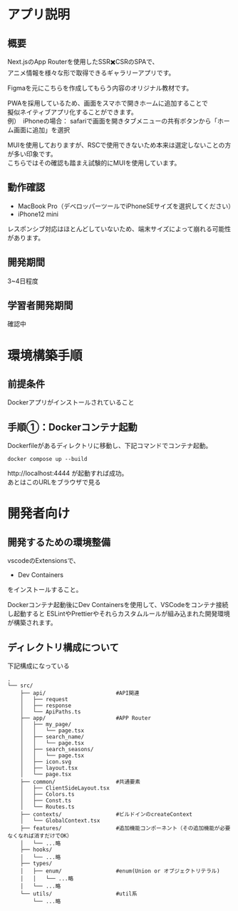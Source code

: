 # アプリ説明

## 概要
Next.jsのApp Routerを使用したSSR✖️CSRのSPAで、  
アニメ情報を様々な形で取得できるギャラリーアプリです。 

Figmaを元にこちらを作成してもらう内容のオリジナル教材です。  

PWAを採用しているため、画面をスマホで開きホームに追加することで  
擬似ネイティブアプリ化することができます。  
例）　iPhoneの場合： safariで画面を開きタブメニューの共有ボタンから「ホーム画面に追加」を選択  

MUIを使用しておりますが、RSCで使用できないため本来は選定しないことの方が多い印象です。  
こちらではその確認も踏まえ試験的にMUIを使用しています。  

## 動作確認
- MacBook Pro（デベロッパーツールでiPhoneSEサイズを選択してください）
- iPhone12 mini

レスポンシブ対応はほとんどしていないため、端末サイズによって崩れる可能性があります。

## 開発期間
3~4日程度

## 学習者開発期間
確認中

# 環境構築手順

## 前提条件

Dockerアプリがインストールされていること

## 手順①：Dockerコンテナ起動

Dockerfileがあるディレクトリに移動し、下記コマンドでコンテナ起動。  

```
docker compose up --build
```

http://localhost:4444
が起動すれば成功。  
あとはこのURLをブラウザで見る

# 開発者向け

## 開発するための環境整備

vscodeのExtensionsで、

- Dev Containers  

をインストールすること。  

Dockerコンテナ起動後にDev Containersを使用して、VSCodeをコンテナ接続し起動すると
ESLintやPrettierやそれらカスタムルールが組み込まれた開発環境が構築されます。

## ディレクトリ構成について

下記構成になっている

```
.
└── src/
    ├── api/                      #API関連
    │   ├── request
    │   ├── response
    │   └── ApiPaths.ts
    ├── app/                      #APP Router
    │   ├── my_page/
    │   │   └── page.tsx
    │   ├── search_name/
    │   │   └── page.tsx
    │   ├── search_seasons/
    │   │   └── page.tsx
    │   ├── icon.svg
    │   ├── layout.tsx
    │   └── page.tsx
    ├── common/                   #共通要素
    │   ├── ClientSideLayout.tsx
    │   ├── Colors.ts
    │   ├── Const.ts
    │   └── Routes.ts
    ├── contexts/                 #ビルドインのcreateContext
    │   └── GlobalContext.tsx
    ├── features/                 #追加機能コンポーネント（その追加機能が必要なくなれば消すだけでOK）
    │   └── ...略
    ├── hooks/
    │   └── ...略
    ├── types/
    │   ├── enum/                 #enum(Union or オブジェクトリテラル)
    │   │   └── ...略
    │   └── ...略
    └── utils/                    #util系
        └── ...略
```

